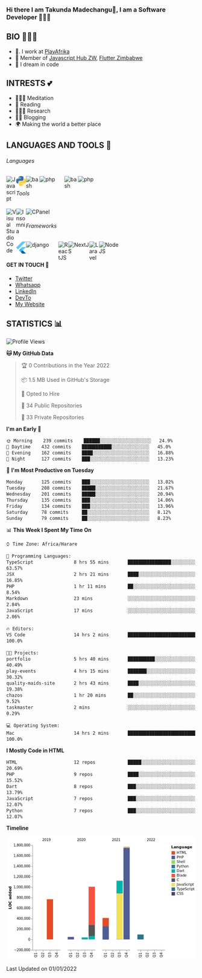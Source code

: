 ### Hi there I am Takunda Madechangu👋, I am a Software Developer 👨🏽‍💻

## BIO 👨🏽‍💻
- 💼. I work at [PlayAfrika](https://playafrika.tv)
- 🎳  Member of [Javascript Hub ZW](https://github.com/JS-Hub-ZW), [Flutter Zimbabwe](https://github.com/flutterdevzim/)
- 🤨 I dream in code 

## INTRESTS 💕
- 🧘🏾‍♂️  Meditation
- 📖  Reading
- 🕵🏾‍♂️  Research
- ✍🏽  Blogging
- 🌍  Making the world a better place

## LANGUAGES AND TOOLS 🧰

###### Languages

<img align="left" alt="Javascript" width="26px" src="https://upload.wikimedia.org/wikipedia/commons/thumb/6/6a/JavaScript-logo.png/240px-JavaScript-logo.png" />
<img align="left" alt="Python" width="26px" src="https://raw.githubusercontent.com/JohnKinyanjui/JohnKinyanjui/master/images/python.png" />
<img align="left" alt="bash" width="36px" src="https://d33wubrfki0l68.cloudfront.net/a1da522d0a3057a1bc3fb411fcbbf57a447c1146/65e71/img/symbol/svg/full_colored_dark.svg" />
<img align="left" alt="php" width="66px" src="https://www.php.net/images/logos/php-logo.svg" />
<img align="left" alt="bash" width="36px" src="https://d33wubrfki0l68.cloudfront.net/a1da522d0a3057a1bc3fb411fcbbf57a447c1146/65e71/img/symbol/svg/full_colored_dark.svg" />
<img align="left" alt="php" width="96px" src="https://dart.dev/assets/shared/dart/logo+text/horizontal/white-e71fb382ad5229792cc704b3ee7a88f8013e986d6e34f0956d89c453b454d0a5.svg" />



</br>


###### Tools

<img align="left" alt="Visual Studio Code" width="26px" src="https://code.visualstudio.com/assets/images/code-stable.png" />
<img align="left" alt="Insomnia" width="26px" src="https://img.stackshare.io/service/6406/qLPJL1NZ.jpg" />
<img align="left" alt="CPanel" width="106px" src="https://cpanel.net/wp-content/themes/cPbase/assets/img/logos/cPanel_orange.svg" />
<br/>


###### Frameworks

<img align="left" alt="Flutter" width="26px" object-fit = "cover" src="https://raw.githubusercontent.com/JohnKinyanjui/JohnKinyanjui/master/images/flutter.png" />
<img align="left" alt="django" width="86px" src="https://www.fullstackpython.com/img/logos/django.png" />
<img align="left" alt="ReactJS" width="26px" src="https://cdn4.iconfinder.com/data/icons/logos-3/600/React.js_logo-512.png" />
<img align="left" alt="NextJS" width="56px" src="https://upload.wikimedia.org/wikipedia/commons/thumb/8/8e/Nextjs-logo.svg/207px-Nextjs-logo.svg.png" />
<img align="left" alt="Laravel" width="26px" src="https://laravel.com/img/logomark.min.svg" />
<img align="left" alt="Node JS" width="56px" src="https://upload.wikimedia.org/wikipedia/commons/d/d9/Node.js_logo.svg" />
<br/>
<br/>

#### GET IN TOUCH 💬
- [Twitter](https://twitter/takucoder)
- [Whatsapp](https://wa.me/263778548832?text=Hi%20Taku)
- [LinkedIn](https://www.linkedin.com/in/tmadechangu/)
- [DevTo](https://dev.to/takunda)
- [My Website](https://taku.co.zw)

## STATISTICS 📊
<!-- ![Takumade's GitHub stats](https://github-readme-stats.vercel.app/api?username=takumade&count_private=true&show_icons=true&theme=algolia) -->

<!--START_SECTION:waka-->
![Profile Views](http://img.shields.io/badge/Profile%20Views-7-blue)

**🐱 My GitHub Data** 

> 🏆 0 Contributions in the Year 2022
 > 
> 📦 1.5 MB Used in GitHub's Storage 
 > 
> 💼 Opted to Hire
 > 
> 📜 34 Public Repositories 
 > 
> 🔑 33 Private Repositories  
 > 
**I'm an Early 🐤** 

```text
🌞 Morning    239 commits    ██████░░░░░░░░░░░░░░░░░░░   24.9% 
🌆 Daytime    432 commits    ███████████░░░░░░░░░░░░░░   45.0% 
🌃 Evening    162 commits    ████░░░░░░░░░░░░░░░░░░░░░   16.88% 
🌙 Night      127 commits    ███░░░░░░░░░░░░░░░░░░░░░░   13.23%

```
📅 **I'm Most Productive on Tuesday** 

```text
Monday       125 commits    ███░░░░░░░░░░░░░░░░░░░░░░   13.02% 
Tuesday      208 commits    █████░░░░░░░░░░░░░░░░░░░░   21.67% 
Wednesday    201 commits    █████░░░░░░░░░░░░░░░░░░░░   20.94% 
Thursday     135 commits    ███░░░░░░░░░░░░░░░░░░░░░░   14.06% 
Friday       134 commits    ███░░░░░░░░░░░░░░░░░░░░░░   13.96% 
Saturday     78 commits     ██░░░░░░░░░░░░░░░░░░░░░░░   8.12% 
Sunday       79 commits     ██░░░░░░░░░░░░░░░░░░░░░░░   8.23%

```


📊 **This Week I Spent My Time On** 

```text
⌚︎ Time Zone: Africa/Harare

💬 Programming Languages: 
TypeScript               8 hrs 55 mins       ████████████████░░░░░░░░░   63.57% 
JSX                      2 hrs 21 mins       ████░░░░░░░░░░░░░░░░░░░░░   16.85% 
PHP                      1 hr 11 mins        ██░░░░░░░░░░░░░░░░░░░░░░░   8.54% 
Markdown                 23 mins             ░░░░░░░░░░░░░░░░░░░░░░░░░   2.84% 
JavaScript               17 mins             ░░░░░░░░░░░░░░░░░░░░░░░░░   2.06%

🔥 Editors: 
VS Code                  14 hrs 2 mins       █████████████████████████   100.0%

🐱‍💻 Projects: 
portfolio                5 hrs 40 mins       ██████████░░░░░░░░░░░░░░░   40.49% 
play-events              4 hrs 15 mins       ███████░░░░░░░░░░░░░░░░░░   30.32% 
quality-maids-site       2 hrs 43 mins       ████░░░░░░░░░░░░░░░░░░░░░   19.38% 
chazos                   1 hr 20 mins        ██░░░░░░░░░░░░░░░░░░░░░░░   9.52% 
taskmaster               2 mins              ░░░░░░░░░░░░░░░░░░░░░░░░░   0.29%

💻 Operating System: 
Mac                      14 hrs 2 mins       █████████████████████████   100.0%

```

**I Mostly Code in HTML** 

```text
HTML                     12 repos            █████░░░░░░░░░░░░░░░░░░░░   20.69% 
PHP                      9 repos             ████░░░░░░░░░░░░░░░░░░░░░   15.52% 
Dart                     8 repos             ███░░░░░░░░░░░░░░░░░░░░░░   13.79% 
JavaScript               7 repos             ███░░░░░░░░░░░░░░░░░░░░░░   12.07% 
Python                   7 repos             ███░░░░░░░░░░░░░░░░░░░░░░   12.07%

```


**Timeline**

![Chart not found](https://raw.githubusercontent.com/takumade/takumade/main/charts/bar_graph.png) 


 Last Updated on 01/01/2022
<!--END_SECTION:waka-->

